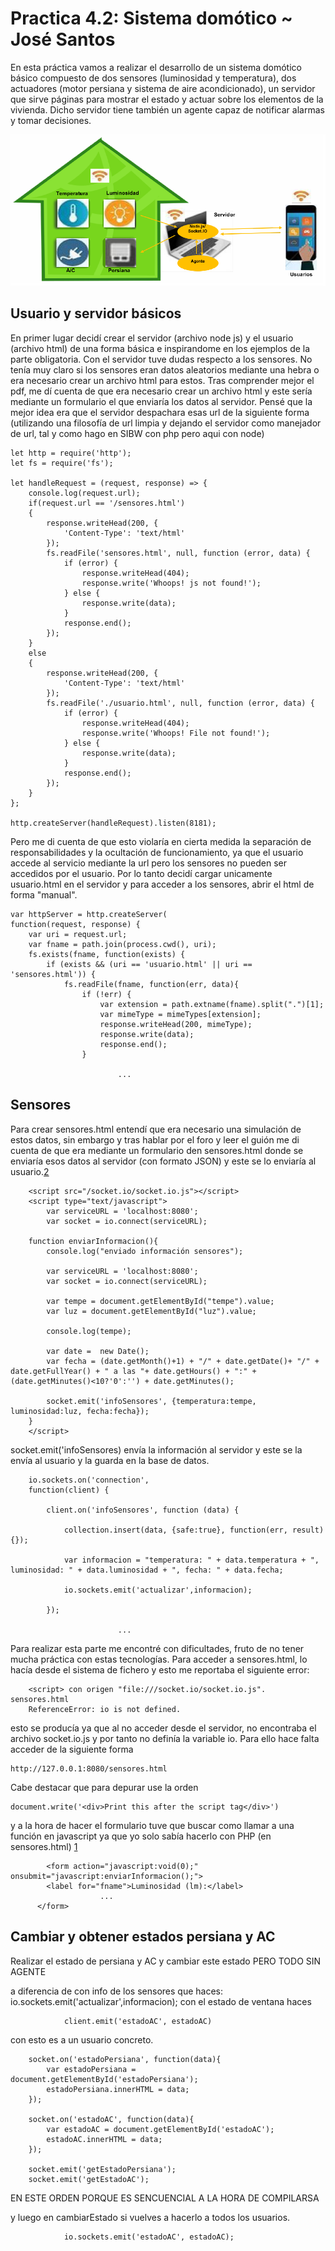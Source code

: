 # Practica 4.2: Sistema domótico ~ José Santos
En esta práctica vamos a realizar el desarrollo de un sistema domótico básico compuesto de dos sensores (luminosidad y temperatura), dos actuadores (motor persiana y sistema de aire acondicionado), un servidor que sirve páginas para mostrar el estado y actuar sobre los elementos de la vivienda. Dicho servidor tiene también un agente capaz de notificar alarmas y tomar decisiones.

![](img/figura1.png)


## Usuario y servidor básicos
En primer lugar decidí crear el servidor (archivo node js) y el usuario (archivo html) de una forma básica e inspirandome en los ejemplos de la parte obligatoria. Con el servidor tuve dudas respecto a los sensores. No tenía muy claro si los sensores eran datos aleatorios mediante una hebra o era necesario crear un archivo html para estos. Tras comprender mejor el pdf, me dí cuenta de que era necesario crear un archivo html y este sería mediante un formulario el que enviaría los datos al servidor. Pensé que la mejor idea era que el servidor despachara esas url de la siguiente forma (utilizando una filosofía de url limpia y dejando el servidor como manejador de url, tal y como hago en SIBW con php pero aqui con node)

    let http = require('http');
    let fs = require('fs');
    
    let handleRequest = (request, response) => {
        console.log(request.url);
        if(request.url == '/sensores.html')
        {    
            response.writeHead(200, {
                'Content-Type': 'text/html'
            });
            fs.readFile('sensores.html', null, function (error, data) {
                if (error) {
                    response.writeHead(404);
                    response.write('Whoops! js not found!');
                } else {
                    response.write(data);
                }
                response.end();
            });
        }
        else
        {    
            response.writeHead(200, {
                'Content-Type': 'text/html'
            });
            fs.readFile('./usuario.html', null, function (error, data) {
                if (error) {
                    response.writeHead(404);
                    response.write('Whoops! File not found!');
                } else {
                    response.write(data);
                }
                response.end();
            });
        }
    };
    
    http.createServer(handleRequest).listen(8181);


Pero me di cuenta de que esto violaría en cierta medida la separación de responsabilidades y la ocultación de funcionamiento, ya que el usuario accede al servicio mediante la url pero los sensores no pueden ser accedidos por el usuario. Por lo tanto decidí cargar unicamente usuario.html en el servidor y para acceder a los sensores, abrir el html de forma "manual". 

    var httpServer = http.createServer(
	function(request, response) {
        var uri = request.url;
		var fname = path.join(process.cwd(), uri);
		fs.exists(fname, function(exists) {
			if (exists && (uri == 'usuario.html' || uri == 'sensores.html')) {
				fs.readFile(fname, function(err, data){
					if (!err) {
						var extension = path.extname(fname).split(".")[1];
						var mimeType = mimeTypes[extension];
						response.writeHead(200, mimeType);
						response.write(data);
						response.end();
					}

                            ...

## Sensores
Para crear sensores.html entendí que era necesario una simulación de estos datos, sin embargo y tras hablar por el foro y leer el guión me di cuenta de que era mediante un formulario den sensores.html donde se enviaría esos datos al servidor (con formato JSON) y este se lo enviaría al usuario.[2]


        <script src="/socket.io/socket.io.js"></script>
        <script type="text/javascript">
            var serviceURL = 'localhost:8080';
            var socket = io.connect(serviceURL);

        function enviarInformacion(){
            console.log("enviado información sensores");

		    var serviceURL = 'localhost:8080';
			var socket = io.connect(serviceURL);
            
            var tempe = document.getElementById("tempe").value;
            var luz = document.getElementById("luz").value;

            console.log(tempe);

            var date =  new Date();
            var fecha = (date.getMonth()+1) + "/" + date.getDate()+ "/" + date.getFullYear() + " a las "+ date.getHours() + ":" + (date.getMinutes()<10?'0':'') + date.getMinutes(); 

            socket.emit('infoSensores', {temperatura:tempe, luminosidad:luz, fecha:fecha});
	    }
	    </script>

socket.emit('infoSensores) envía la información al servidor y este se la envía al usuario y la guarda en la base de datos.

        io.sockets.on('connection',
		function(client) {

			client.on('infoSensores', function (data) {

                collection.insert(data, {safe:true}, function(err, result) {});

                var informacion = "temperatura: " + data.temperatura + ", luminosidad: " + data.luminosidad + ", fecha: " + data.fecha;

                io.sockets.emit('actualizar',informacion);
                
            });

                            ...

Para realizar esta parte me encontré con dificultades, fruto de no tener mucha práctica con estas tecnologías. Para acceder a sensores.html, lo hacía desde el sistema de fichero y esto me reportaba el siguiente error:

        <script> con origen "file:///socket.io/socket.io.js". sensores.html
        ReferenceError: io is not defined.
        
esto se producía ya que al no acceder desde el servidor, no encontraba el archivo socket.io.js y por tanto no definía la variable io. Para ello hace falta acceder de la siguiente forma

    http://127.0.0.1:8080/sensores.html

Cabe destacar que para depurar use la orden 

    document.write('<div>Print this after the script tag</div>')

y a la hora de hacer el formulario tuve que buscar como llamar a una función en javascript ya que yo solo sabía hacerlo con PHP (en sensores.html) [1]

    		<form action="javascript:void(0);" onsubmit="javascript:enviarInformacion();">
            <label for="fname">Luminosidad (lm):</label>
                        ...
          </form> 

## Cambiar y obtener estados persiana y AC

Realizar el estado de persiana y AC y cambiar este estado
PERO TODO SIN AGENTE

a diferencia de con info de los sensores que haces:
				io.sockets.emit('actualizar',informacion);
con el estado de ventana haces

				client.emit('estadoAC', estadoAC)
con esto es a un usuario concreto.


        socket.on('estadoPersiana', function(data){
            var estadoPersiana = document.getElementById('estadoPersiana');
            estadoPersiana.innerHTML = data;
        });

        socket.on('estadoAC', function(data){
            var estadoAC = document.getElementById('estadoAC');
            estadoAC.innerHTML = data;
        });

        socket.emit('getEstadoPersiana');
        socket.emit('getEstadoAC');

EN ESTE ORDEN PORQUE ES SENCUENCIAL A LA HORA DE COMPILARSA

y luego en cambiarEstado si vuelves a hacerlo a todos los usuarios.

				io.sockets.emit('estadoAC', estadoAC);




[1]:https://stackoverflow.com/questions/1818249/form-with-no-action-and-where-enter-does-not-reload-page
[2]:https://stackoverflow.com/questions/8935414/getminutes-0-9-how-to-display-two-digit-numbers